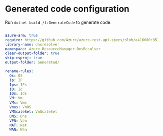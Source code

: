 # Generated code configuration

Run `dotnet build /t:GenerateCode` to generate code.

``` yaml

azure-arm: true
require: https://github.com/Azure/azure-rest-api-specs/blob/a416080c85111fbe4e0a483a1b99f1126ca6e97c/specification/dnsresolver/resource-manager/readme.md
library-name: dnsresolver
namespace: Azure.ResourceManager.DnsResolver
clear-output-folder: true
skip-csproj: true
output-folder: Generated/

rename-rules:
  Os: OS
  Ip: IP
  Ips: IPs
  ID: Id
  IDs: Ids
  VM: Vm
  VMs: Vms
  Vmos: VmOS
  VMScaleSet: VmScaleSet
  DNS: Dns
  VPN: Vpn
  NAT: Nat
  WAN: Wan
